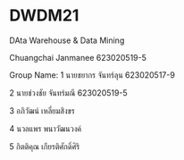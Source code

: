 # DWDM21
DAta Warehouse &amp; Data Mining

Chuangchai Janmanee 623020519-5

Group Name:
1 นายชยากร จันทร์ลุน 623020517-9

2 นายช่วงชัย จันทร์มณี 623020519-5

3 อภิวัฒน์ เหลี่ยมสิงขร

4 นวลแพร พนาวัฒนวงค์

5 กิตติคุณ เกียรติศักดิ์ศิริ
